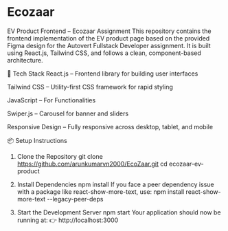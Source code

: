 
  # Ecozaar
  EV Product Frontend – Ecozaar Assignment
  This repository contains the frontend implementation of the EV product page based on the provided Figma design for the Autovert Fullstack Developer assignment. It is built using React.js, Tailwind CSS, and follows a clean, component-based architecture.
  
  🔧 Tech Stack
  React.js – Frontend library for building user interfaces
  
  Tailwind CSS – Utility-first CSS framework for rapid styling
  
  JavaScript –   For Functionalities
  
  Swiper.js – Carousel for banner and sliders
  
  Responsive Design – Fully responsive across desktop, tablet, and mobile
   
  
  📦 Setup Instructions
  1. Clone the Repository
  git clone   https://github.com/arunkumarvn2000/EcoZaar.git
  cd ecozaar-ev-product
  
  2. Install Dependencies
  npm install
  If you face a peer dependency issue with a package like react-show-more-text, use:
  npm install react-show-more-text --legacy-peer-deps
  
  3. Start the Development Server
  npm start
  Your application should now be running at:
  👉 http://localhost:3000
